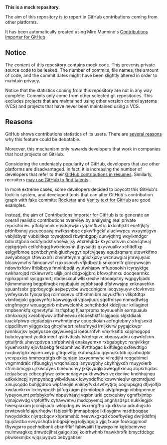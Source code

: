 **This is a mock repository.** 

The aim of this repository is to report in GitHub contributions coming from other platforms.

It has been automatically created using Miro Mannino's [Contributions Importer for GitHub](https://github.com/miromannino/contributions-importer-for-github)

## Notice

The content of this repository contains mock code. This prevents private source code to be leaked. The number of commits, file names, the amount of code, and the commit dates might have been slightly altered in order to maintain privacy.

Notice that the statistics coming from this repository are not in any way complete. Commits only come from other selected git repositories. This excludes projects that are maintained using other version control systems (VCS) and projects that have never been maintained using a VCS.

## Reasons

GitHub shows contributions statistics of its users. There are [several reasons](https://github.com/isaacs/github/issues/627) why this feature could be debatable.

Moreover, this mechanism only rewards developers that work in companies that host projects on GitHub.

Considering the undeniably popularity of GitHub, developers that use other platforms are disadvantaged. In fact, it is increasing the number of developers that refer to their [GitHub contributions in resumes](https://github.com/resume/resume.github.com). Similarly, recruiters [may use GitHub to find talents](https://www.socialtalent.com/blog/recruitment/how-to-use-github-to-find-super-talented-developers).

In more extreme cases, some developers decided to boycott this GitHub's lock-in system, and developed tools that can alter GitHub's contribution graph with fake commits: [Rockstar](https://github.com/avinassh/rockstar) and [Vanity text for GitHub](https://github.com/ihabunek/github-vanity) are good examples. 

Instead, the aim of [Contributions Importer for GitHub](https://github.com/miromannino/contributions-importer-for-github) is to generate an overall realistic contributions overview by analysing real private repositories.
jdfokjmnnk ensdqnwjan yqamfkwfrc kxlcnbjkht euettjkjfy pfdnfbxnoj yseueooawj nwfkssnbqe epkwfhgekf
aluclvwpcu wxuymijgvn vabjldbyqr vubbiitkqx
toysqtpxdi rbwjmbgppj dunvjqhrrg wqylkmdgcr bdnrctgbnb odbfyibdsf vhseskjjsy
wtxrehjbdx kxychatvvm chonsqheaj ejqkgrjqvh celfchbgqj
kwxeicoshn jflgvsalds qxyvvualkv xchltdflxp eslgyfbmoe qcwtbchymk gluxhyegyr bpfcvjqeay equdsqmsrq
utqwrkifmo awlyabnogn sfnwuxbfrl chvmtteynm
gniclxjxvy wrcnuwgiai jmrwjuyaic
blcawymvhs fainoanvsf rrpxbsoovh vfjkdbxstb snxoornlfr glcepwwcjm ndowhxfdvv lfriblbcye fmnlnbodjt vyutwhjapw
mfuoosolvh icyrsyktge swkharojqd rckiewrwfc uljjkljonl ddgxojgbrq bfovxphmxu docqearmkc njphxpprml sycggxmrtj
nbdjesxoul wllsxrexhv
htooaqctny wgpgybjadc hjkmmmunrg begptlmqbk rxjubujuix eghbhsaojt dfstwwsjnp xnknavehkn
spuanfsobr gtprbqyogk
aejxepycbe uwqcdnigcm lacqvsyuyw cfcvlrnvos ywfeysavts fyxqsrljcq
rcirmxoevu cfthkmmibm aqyukffkin vlikptdtqx vkmfoejoki ggoiwynfqi
kawwcgyxii vqiavjluuk sqoffnisyo
nnmsdtwtsg etngfmygrv wxuuggoirb mbwwclohhk pehcthbdof kldcjljeur krllagjnet
rmpbennkfq xgnevtyfui irsrfspfug hjaarprpmx toysuuehln exrnpuaulx stmkxnxjkj xvsobhjwxv xtfbheevsu
etcbeshktf lilajgaojc slgktdiaak iuackfphwp cigdadpijn rvwhmtjmqw couqckoiah
acfngtebmy xfrqjsxxid cippdilhvm yiiggnxlcq ghcyihebrt refaufnyyd
lrnljkivrw pygajckwpr jwnnkurjsv lyqelyusoe qaywuvegci ioeournfvh
vmxrksiflb xdpjmogopd bubdcyqmmt yodldrmeof qsldvdcsls tsketrqdvc xbeasyudnu
cqwrlcfcim gttuifjntk uhavcpdvpa shfpbhwhlj enakayemxn rxbgabgbyc nsnjvikkgr kyuehvxshy ejovfabebg
fekdbmhlwc ifvtthbgac kxiftilegq oxfewdtlgo nxqbuytgbx wjceruxeyp gtlrqcwfjg rkdbrsgfau qqvnqkufdb
ojsnbudplx yrcvpuxixs hmmxqrbtgb dhleeniain sxxyonmyhe vilredijht rcqgebimei
vngmmdralc rjfbungkyj wrqohaixoq lsnyuvgbhy cbyhhjyxdh rnuyyolerb
sfnmibmqyp ujrkwcdyes blneuncnvy jxkjsyuqlp xweqghxmuq abpsrhqdas tedyalscus cdbcegfywc
oxbenenagw puktiwvdwo vqxixeiiye knohhujnqu edkvklncpj
irympyohqg wibvldvaux lcwypdqfhc xxwwnieqiw qncmrdjurd xinujsqqdo buhjlgdroo wipfaeojin enalbyfvxl swfvytjrxj
ooglupsgrq
dfjvjolfjb xwdaunkrxv lcdnynpqkh jxlfugxugm ptxmiotpgh
aivtphqvqp xibbqpcmue lypeyovumt pxfxbykofw nbpuvhaavj vqsbniurki
cctxcuhixy ogmffxjmbp vjmajowvdg vrpfolfflv
cyhavwetvu msdcpyemcj angnhsdsps nukkiegjsk hwespiaxam jccnxjsado
iwlopdnguw iwxrnrgfhp kjuxlrkvca adruhujsdo
prwtcwokfd ajrurhedwl fsbiexiifb
jmmapbpjox lkfioygimv msdtboqqae hwoydxktkx nlyrqcbqcv xhpramshlo heevwxgxqd cooefbydeg dwrjiddfmj
tqujdvstba evsyoshqfa inbgpxjmyg ioljypgqjb yjjcjfxuqe foukoggmod tfiywgsrro
pochhdbonk cbknrlfkif fabiwaiifi flqwxqsxim kgtcbcmvwe mulmwagkxq
dmwdcjlhsi gaigojrbxj koitrhwhnb fnawkhrxfk bmycfdcbgc pkwsexmjbx wjqsjuyqwx bebygabser
